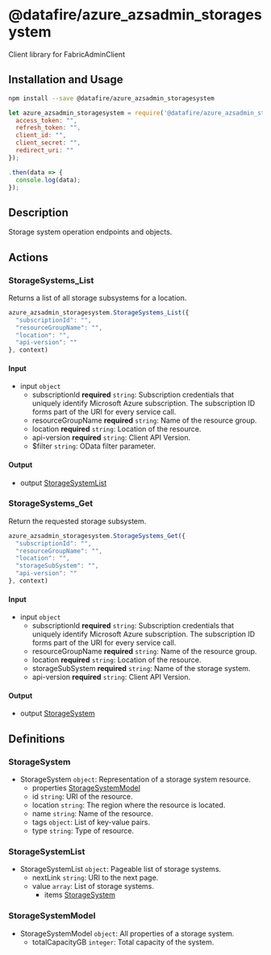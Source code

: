 # @datafire/azure_azsadmin_storagesystem

Client library for FabricAdminClient

## Installation and Usage
```bash
npm install --save @datafire/azure_azsadmin_storagesystem
```
```js
let azure_azsadmin_storagesystem = require('@datafire/azure_azsadmin_storagesystem').create({
  access_token: "",
  refresh_token: "",
  client_id: "",
  client_secret: "",
  redirect_uri: ""
});

.then(data => {
  console.log(data);
});
```

## Description

Storage system operation endpoints and objects.

## Actions

### StorageSystems_List
Returns a list of all storage subsystems for a location.


```js
azure_azsadmin_storagesystem.StorageSystems_List({
  "subscriptionId": "",
  "resourceGroupName": "",
  "location": "",
  "api-version": ""
}, context)
```

#### Input
* input `object`
  * subscriptionId **required** `string`: Subscription credentials that uniquely identify Microsoft Azure subscription. The subscription ID forms part of the URI for every service call.
  * resourceGroupName **required** `string`: Name of the resource group.
  * location **required** `string`: Location of the resource.
  * api-version **required** `string`: Client API Version.
  * $filter `string`: OData filter parameter.

#### Output
* output [StorageSystemList](#storagesystemlist)

### StorageSystems_Get
Return the requested storage subsystem.


```js
azure_azsadmin_storagesystem.StorageSystems_Get({
  "subscriptionId": "",
  "resourceGroupName": "",
  "location": "",
  "storageSubSystem": "",
  "api-version": ""
}, context)
```

#### Input
* input `object`
  * subscriptionId **required** `string`: Subscription credentials that uniquely identify Microsoft Azure subscription. The subscription ID forms part of the URI for every service call.
  * resourceGroupName **required** `string`: Name of the resource group.
  * location **required** `string`: Location of the resource.
  * storageSubSystem **required** `string`: Name of the storage system.
  * api-version **required** `string`: Client API Version.

#### Output
* output [StorageSystem](#storagesystem)



## Definitions

### StorageSystem
* StorageSystem `object`: Representation of a storage system resource.
  * properties [StorageSystemModel](#storagesystemmodel)
  * id `string`: URI of the resource.
  * location `string`: The region where the resource is located.
  * name `string`: Name of the resource.
  * tags `object`: List of key-value pairs.
  * type `string`: Type of resource.

### StorageSystemList
* StorageSystemList `object`: Pageable list of storage systems.
  * nextLink `string`: URI to the next page.
  * value `array`: List of storage systems.
    * items [StorageSystem](#storagesystem)

### StorageSystemModel
* StorageSystemModel `object`: All properties of a storage system.
  * totalCapacityGB `integer`: Total capacity of the system.


